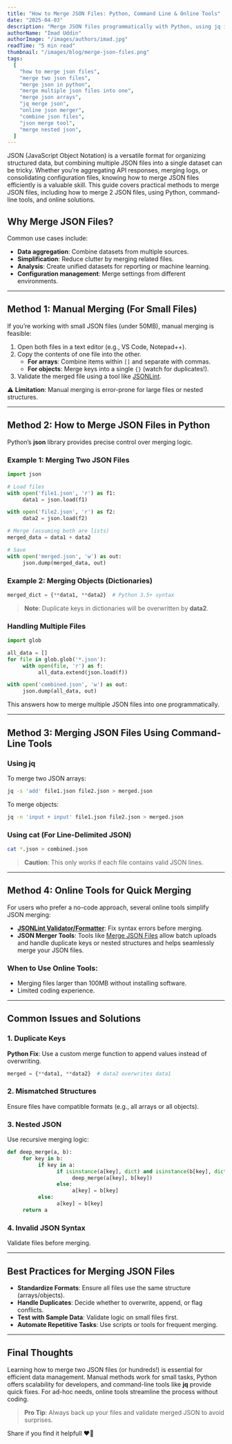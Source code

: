 ```yaml
---
title: "How to Merge JSON Files: Python, Command Line & Online Tools"
date: "2025-04-03"
description: "Merge JSON files programmatically with Python, using jq in the terminal, or online tools. Step-by-step guide to combine JSON arrays/objects, handle duplicates, and validate merged data."
authorName: "Imad Uddin"
authorImage: "/images/authors/imad.jpg"
readTime: "5 min read"
thumbnail: "/images/blog/merge-json-files.png"
tags:
  [
    "how to merge json files",
    "merge two json files",
    "merge json in python",
    "merge multiple json files into one",
    "merge json arrays",
    "jq merge json",
    "online json merger",
    "combine json files",
    "json merge tool",
    "merge nested json",
  ]
---
```


JSON (JavaScript Object Notation) is a versatile format for organizing structured data, but combining multiple JSON files into a single dataset can be tricky. Whether you’re aggregating API responses, merging logs, or consolidating configuration files, knowing how to merge JSON files efficiently is a valuable skill. This guide covers practical methods to merge JSON files, including how to merge 2 JSON files, using Python, command-line tools, and online solutions.

## Why Merge JSON Files?

Common use cases include:

- **Data aggregation**: Combine datasets from multiple sources.
- **Simplification**: Reduce clutter by merging related files.
- **Analysis**: Create unified datasets for reporting or machine learning.
- **Configuration management**: Merge settings from different environments.

---

## Method 1: Manual Merging (For Small Files)

If you’re working with small JSON files (under 50MB), manual merging is feasible:

1. Open both files in a text editor (e.g., VS Code, Notepad++).
2. Copy the contents of one file into the other.
   - **For arrays**: Combine items within `[]` and separate with commas.
   - **For objects**: Merge keys into a single `{}` (watch for duplicates!).
3. Validate the merged file using a tool like [JSONLint](https://jsonlint.com).

⚠️ **Limitation**: Manual merging is error-prone for large files or nested structures.

---

## Method 2: How to Merge JSON Files in Python

Python’s **json** library provides precise control over merging logic.

### Example 1: Merging Two JSON Files

```python
import json

# Load files
with open('file1.json', 'r') as f1:
     data1 = json.load(f1)

with open('file2.json', 'r') as f2:
     data2 = json.load(f2)

# Merge (assuming both are lists)
merged_data = data1 + data2

# Save
with open('merged.json', 'w') as out:
     json.dump(merged_data, out)
```

### Example 2: Merging Objects (Dictionaries)

```python
merged_dict = {**data1, **data2}  # Python 3.5+ syntax
```

> **Note**: Duplicate keys in dictionaries will be overwritten by **data2**.

### Handling Multiple Files

```python
import glob

all_data = []
for file in glob.glob('*.json'):
     with open(file, 'r') as f:
          all_data.extend(json.load(f))

with open('combined.json', 'w') as out:
     json.dump(all_data, out)
```

This answers how to merge multiple JSON files into one programmatically.

---

## Method 3: Merging JSON Files Using Command-Line Tools

### Using **jq**

To merge two JSON arrays:

```bash
jq -s 'add' file1.json file2.json > merged.json
```

To merge objects:

```bash
jq -n 'input + input' file1.json file2.json > merged.json
```

### Using **cat** (For Line-Delimited JSON)

```bash
cat *.json > combined.json
```

> **Caution**: This only works if each file contains valid JSON lines.

---

## Method 4: Online Tools for Quick Merging

For users who prefer a no-code approach, several online tools simplify JSON merging:

- **[JSONLint Validator/Formatter](https://jsonlint.com)**: Fix syntax errors before merging.
- **JSON Merger Tools**: Tools like [Merge JSON Files](https://merge-json-files.com) allow batch uploads and handle duplicate keys or nested structures and helps seamlessly merge your JSON files.

### When to Use Online Tools:

- Merging files larger than 100MB without installing software.
- Limited coding experience.

---

## Common Issues and Solutions

### 1. Duplicate Keys

**Python Fix**: Use a custom merge function to append values instead of overwriting.

```python
merged = {**data1, **data2}  # data2 overwrites data1
```

### 2. Mismatched Structures

Ensure files have compatible formats (e.g., all arrays or all objects).

### 3. Nested JSON

Use recursive merging logic:

```python
def deep_merge(a, b):
     for key in b:
          if key in a:
                if isinstance(a[key], dict) and isinstance(b[key], dict):
                     deep_merge(a[key], b[key])
                else:
                     a[key] = b[key]
          else:
                a[key] = b[key]
     return a
```

### 4. Invalid JSON Syntax

Validate files before merging.

---

## Best Practices for Merging JSON Files

- **Standardize Formats**: Ensure all files use the same structure (arrays/objects).
- **Handle Duplicates**: Decide whether to overwrite, append, or flag conflicts.
- **Test with Sample Data**: Validate logic on small files first.
- **Automate Repetitive Tasks**: Use scripts or tools for frequent merging.

---

## Final Thoughts

Learning how to merge two JSON files (or hundreds!) is essential for efficient data management. Manual methods work for small tasks, Python offers scalability for developers, and command-line tools like **jq** provide quick fixes. For ad-hoc needs, online tools streamline the process without coding.

> **Pro Tip**: Always back up your files and validate merged JSON to avoid surprises.

Share if you find it helpfull ❤️👏
